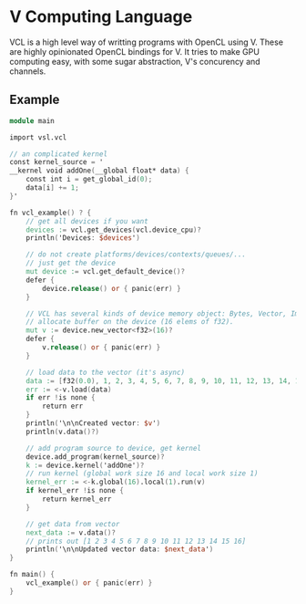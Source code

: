 # V Computing Language

VCL is a high level way of writting programs with OpenCL using V.
These are highly opinionated OpenCL bindings for V. It tries to make GPU computing easy,
with some sugar abstraction, V's concurency and channels.

## Example

```v ignore
module main

import vsl.vcl

// an complicated kernel
const kernel_source = '
__kernel void addOne(__global float* data) {
    const int i = get_global_id(0);
    data[i] += 1;
}'

fn vcl_example() ? {
	// get all devices if you want
	devices := vcl.get_devices(vcl.device_cpu)?
	println('Devices: $devices')

	// do not create platforms/devices/contexts/queues/...
	// just get the device
	mut device := vcl.get_default_device()?
	defer {
		device.release() or { panic(err) }
	}

	// VCL has several kinds of device memory object: Bytes, Vector, Image (Soon)
	// allocate buffer on the device (16 elems of f32).
	mut v := device.new_vector<f32>(16)?
	defer {
		v.release() or { panic(err) }
	}

	// load data to the vector (it's async)
	data := [f32(0.0), 1, 2, 3, 4, 5, 6, 7, 8, 9, 10, 11, 12, 13, 14, 15]
	err := <-v.load(data)
	if err !is none {
		return err
	}
	println('\n\nCreated vector: $v')
	println(v.data()?)

	// add program source to device, get kernel
	device.add_program(kernel_source)?
	k := device.kernel('addOne')?
	// run kernel (global work size 16 and local work size 1)
	kernel_err := <-k.global(16).local(1).run(v)
	if kernel_err !is none {
		return kernel_err
	}

	// get data from vector
	next_data := v.data()?
	// prints out [1 2 3 4 5 6 7 8 9 10 11 12 13 14 15 16]
	println('\n\nUpdated vector data: $next_data')
}

fn main() {
	vcl_example() or { panic(err) }
}
```
